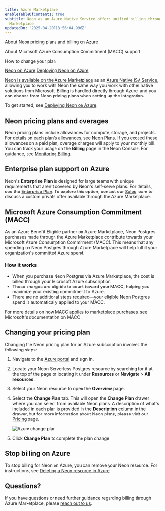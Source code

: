 ```yaml
---
title: Azure Marketplace
enableTableOfContents: true
subtitle: Neon as an Azure Native Service offers unified billing through Azure
  Marketplace
updatedOn: '2025-04-20T13:56:04.996Z'
---
```


<PublicPreview/>

<InfoBlock>

<DocsList title="What you will learn:">
<p>About Neon pricing plans and billing on Azure</p>
<p>About Microsoft Azure Consumption Commitment (MACC) support</p>
<p>How to change your plan</p>
</DocsList>

<DocsList title="Related resources" theme="docs">
  <a href="/docs/manage/azure">Neon on Azure</a>
  <a href="/docs/azure/azure-deploy">Deploying Neon on Azure</a>
</DocsList>

</InfoBlock>

[Neon is available on the Azure Marketplace](https://azuremarketplace.microsoft.com/en-us/marketplace/apps/neon1722366567200.neon_serverless_postgres_azure_prod?tab=Overview) as an [Azure Native ISV Service](https://learn.microsoft.com/en-us/azure/partner-solutions/partners), allowing you to work with Neon the same way you work with other native solutions from Microsoft. Billing is handled directly through Azure, and you can choose from Neon pricing plans when setting up the integration.

To get started, see [Deploying Neon on Azure](/docs/azure/azure-deploy).

## Neon pricing plans and overages

Neon pricing plans include allowances for compute, storage, and projects. For details on each plan's allowances, see [Neon Plans](/docs/introduction/plans). If you exceed these allowances on a paid plan, overage charges will apply to your monthly bill. You can track your usage on the **Billing** page in the Neon Console. For guidance, see [Monitoring Billing](/docs/introduction/monitor-usage).

## Enterprise plan support on Azure

Neon's **Enterprise Plan** is designed for large teams with unique requirements that aren't covered by Neon's self-serve plans. For details, see the [Enterprise Plan](/docs/introduction/plans#enterprise). To explore this option, contact our [Sales](https://neon.tech/contact-sales) team to discuss a custom private offer available through the Azure Marketplace.

## Microsoft Azure Consumption Commitment (MACC)

As an Azure Benefit Eligible partner on Azure Marketplace, Neon Postgres purchases made through the Azure Marketplace contribute towards your Microsoft Azure Consumption Commitment (MACC). This means that any spending on Neon Postgres through Azure Marketplace will help fulfill your organization's committed Azure spend.

### How it works

- When you purchase Neon Postgres via Azure Marketplace, the cost is billed through your Microsoft Azure subscription.
- These charges are eligible to count toward your MACC, helping you maximize your existing commitment to Azure.
- There are no additional steps required—your eligible Neon Postgres spend is automatically applied to your MACC.

For more details on how MACC applies to marketplace purchases, see [Microsoft's documentation on MACC](https://learn.microsoft.com/en-us/marketplace/azure-consumption-commitment-benefit)

## Changing your pricing plan

Changing the Neon pricing plan for an Azure subscription involves the following steps:

1. Navigate to the [Azure portal](https://portal.azure.com/) and sign in.
2. Locate your Neon Serverless Postgres resource by searching for it at the top of the page or locating it under **Resources** or **Navigate** > **All resources**.
3. Select your Neon resource to open the **Overview** page.
4. Select the **Change Plan** tab. This will open the **Change Plan** drawer where you can select from available Neon plans. A description of what's included in each plan is provided in the **Description** column in the drawer, but for more information about Neon plans, please visit our [Pricing](https://neon.tech/pricing) page.

   ![Azure change plan](/docs/introduction/azure_change_plan.png)

5. Click **Change Plan** to complete the plan change.

## Stop billing on Azure

To stop billing for Neon on Azure, you can remove your Neon resource. For instructions, see [Deleting a Neon resource in Azure](/docs/azure/azure-manage#deleting-a-neon-resource-in-azure).

## Questions?

If you have questions or need further guidance regarding billing through Azure Marketplace, please [reach out to us](https://neon.tech/contact-sales).
